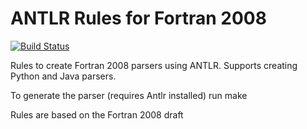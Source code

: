 ANTLR Rules for Fortran 2008
============================
[![Build Status](https://travis-ci.org/ScottWales/fortran08parse.svg?branch=master)](https://travis-ci.org/ScottWales/fortran08parse)

Rules to create Fortran 2008 parsers using ANTLR. Supports creating Python and
Java parsers.

To generate the parser (requires Antlr installed) run
    make

Rules are based on the Fortran 2008 draft
